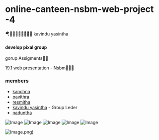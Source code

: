 # online-canteen-nsbm-web-project -4
🪂👨🏾‍🎓👨🏽‍💻🤘🏻
kavindu yasintha
#### develop pixal  group
gorup Assigments✋🏻 



19.1 web presentation -  Nsbm👨🏻‍🎓

### members

 -  [kanchna ](https://github.com/Kanchana98?tab=repositories) 
 - [pavithra ](https://github.com/pndesilva) 
 - [resmitha](https://github.com/Resmitha99) 
 - [kavindu yasintha](https://github.com/kavindyasinthasilva) - Group Leder  
  - [naduntha](https://github.com/kavindyasinthasilva)
  
 
 
 

![Image](https://github.com/kavindyasinthasilva/online-canteen-nsbm-web-project/blob/master/.github/ISSUE_TEMPLATE/Screenshot%20(21).png)
![Image](https://github.com/kavindyasinthasilva/online-canteen-nsbm-web-project/blob/master/.github/ISSUE_TEMPLATE/Screenshot%20(23).png)
![Image](https://github.com/kavindyasinthasilva/online-canteen-nsbm-web-project/blob/master/.github/ISSUE_TEMPLATE/Screenshot%20(25).png)
![Image](https://github.com/kavindyasinthasilva/online-canteen-nsbm-web-project/blob/master/.github/ISSUE_TEMPLATE/Screenshot%20(26).png)
![Image](https://github.com/kavindyasinthasilva/online-canteen-nsbm-web-project/blob/master/.github/ISSUE_TEMPLATE/Screenshot%20(26).png)




![Image](https://github.com/kavindyasinthasilva/Nsbm-C-Assingment-Online-canteen-system/blob/master/ss/nsbm-2020.jpg).png)



